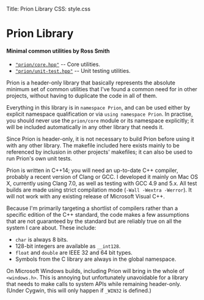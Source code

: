 Title: Prion Library
CSS: style.css

# Prion Library #

#### Minimal common utilities by Ross Smith ####

* [`"prion/core.hpp"`](core.html) -- Core utilities.
* [`"prion/unit-test.hpp"`](unit-test.html) -- Unit testing utilities.

Prion is a header-only library that basically represents the absolute minimum
set of common utilities that I've found a common need for in other projects,
without having to duplicate the code in all of them.

Everything in this library is in `namespace Prion`, and can be used either by
explicit namespace qualification or via `using namespace Prion`. In practise,
you should never use the `prion/core` module or its namespace explicitly; it
will be included automatically in any other library that needs it.

Since Prion is header-only, it is not necessary to build Prion before using it
with any other library. The makefile included here exists mainly to be
referenced by inclusion in other projects' makefiles; it can also be used to
run Prion's own unit tests.

Prion is written in C++14; you will need an up-to-date C++ compiler, probably
a recent version of Clang or GCC. I developed it mainly on Mac OS X, currently
using Clang 7.0, as well as testing with GCC 4.9 and 5.x. All test builds are
made using strict compilation mode (`-Wall -Wextra -Werror`). It will not work
with any existing release of Microsoft Visual C++.

Because I'm primarily targeting a shortlist of compilers rather than a
specific edition of the C++ standard, the code makes a few assumptions that
are not guaranteed by the standard but are reliably true on all the system I
care about. These include:

* `char` is always 8 bits.
* 128-bit integers are available as `__int128`.
* `float` and `double` are IEEE 32 and 64 bit types.
* Symbols from the C library are always in the global namespace.

On Microsoft Windows builds, including Prion will bring in the whole of
`<windows.h>`. This is annoying but unfortunately unavoidable for a library
that needs to make calls to system APIs while remaining header-only. (Under
Cygwin, this will only happen if `_WIN32` is defined.)
